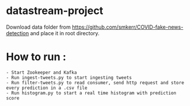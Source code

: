 # datastream-project

Download data folder from https://github.com/smkerr/COVID-fake-news-detection and place it in root directory.

# How to run :

    - Start Zookeeper and Kafka
    - Run ingest-tweets.py to start ingesting tweets
    - Run filter-tweets.py to read consumer, send http request and store every prediction in a .csv file
    - Run histogram.py to start a real time histogram with prediction score
